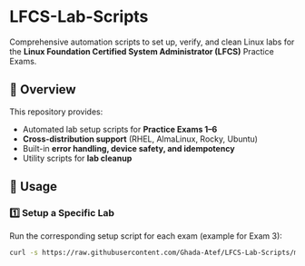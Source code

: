 # LFCS-Lab-Scripts

Comprehensive automation scripts to set up, verify, and clean Linux labs for the **Linux Foundation Certified System Administrator (LFCS)** Practice Exams.

## 📘 Overview
This repository provides:
- Automated lab setup scripts for **Practice Exams 1–6**  
- **Cross-distribution support** (RHEL, AlmaLinux, Rocky, Ubuntu)  
- Built-in **error handling, device safety, and idempotency**  
- Utility scripts for **lab cleanup**

## 🧩 Usage

### 1️⃣ Setup a Specific Lab
Run the corresponding setup script for each exam (example for Exam 3):
```bash
curl -s https://raw.githubusercontent.com/Ghada-Atef/LFCS-Lab-Scripts/main/LFCS_Practice_Exam_3_Setup.sh | sudo bash
